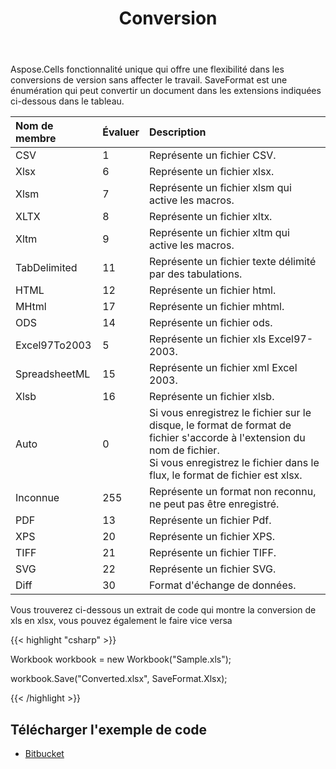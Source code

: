 ﻿---
title: Conversion
type: docs
weight: 30
url: /fr/net/conversion/
---
Aspose.Cells fonctionnalité unique qui offre une flexibilité dans les conversions de version sans affecter le travail.
SaveFormat est une énumération qui peut convertir un document dans les extensions indiquées ci-dessous dans le tableau.

|**Nom de membre** |**Évaluer** |**Description** |
|:- |:- |:- |
|CSV |1 | Représente un fichier CSV.|
| Xlsx|6 | Représente un fichier xlsx.|
| Xlsm|7 | Représente un fichier xlsm qui active les macros.|
| XLTX|8 | Représente un fichier xltx.|
| Xltm|9 | Représente un fichier xltm qui active les macros.|
|TabDelimited |11 | Représente un fichier texte délimité par des tabulations.|
| HTML|12 | Représente un fichier html.|
| MHtml|17 | Représente un fichier mhtml.|
|ODS |14 | Représente un fichier ods.|
| Excel97To2003|5 | Représente un fichier xls Excel97-2003.|
|SpreadsheetML |15 | Représente un fichier xml Excel 2003.|
| Xlsb|16 | Représente un fichier xlsb.|
| Auto|0 | Si vous enregistrez le fichier sur le disque, le format de format de fichier s'accorde à l'extension du nom de fichier.<br>Si vous enregistrez le fichier dans le flux, le format de fichier est xlsx.|
| Inconnue|255 | Représente un format non reconnu, ne peut pas être enregistré.|
| PDF|13 | Représente un fichier Pdf.|
|XPS |20 | Représente un fichier XPS.|
|TIFF |21 | Représente un fichier TIFF.|
|SVG |22 | Représente un fichier SVG.|
| Diff|30 | Format d'échange de données.|
Vous trouverez ci-dessous un extrait de code qui montre la conversion de xls en xlsx, vous pouvez également le faire vice versa

{{< highlight "csharp" >}}

 Workbook workbook = new Workbook("Sample.xls");

workbook.Save("Converted.xlsx", SaveFormat.Xlsx);

{{< /highlight >}}
## **Télécharger l'exemple de code**
- [Bitbucket](https://bitbucket.org/asposemarketplace/aspose-for-vsto/downloads/Conversion%20between%20Excel%20Formats%20%28Aspose.Cells%29.zip)
